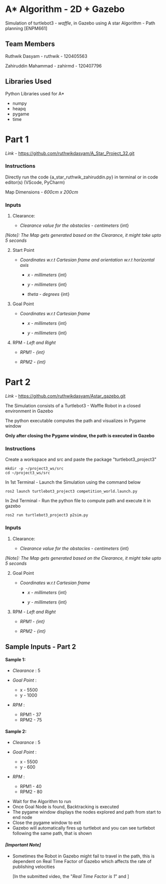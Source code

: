 # A* Algorithm - 2D + Gazebo
Simulation of turtlebot3 - _waffle_,  in Gazebo using A star Algorithm - Path planning [ENPM661]

## Team Members

Ruthwik Dasyam - ruthwik - 120405563

Zahiruddin Mahammad - zahirmd - 120407796

## Libraries Used
Python Libraries used for A*
 - numpy
 - heapq
 - pygame
 - time 


# Part 1

_Link_ - https://github.com/ruthwikdasyam/A_Star_Project_32.git

### Instructions

Directly run the code {a_star_ruthwik_zahiruddin.py} in terminal or in code editor(s) (VScode, PyCharm)

Map Dimensions - _600cm x 200cm_
 

### Inputs

1. Clearance: 

    - _Clearance value for the obstacles_ - _centimeters_ {int}


_[Note]: The Map gets generated based on the Clearance, it might take upto 5 seconds_

2. Start Point 

    - _Coordinates w.r.t Cartesian frame and orientation w.r.t horizontal axis_

        - _x_ - _millimeters_ {int}

        - _y_ - _millimeters_ {int}

        - _theta_ - _degrees_ {int}

3. Goal Point 
    
    -  _Coordinates w.r.t Cartesian frame_ 

        - _x_ - _millimeters_ {int}

        - _y_ - _millimeters_ {int}


4. RPM - _Left and Right_
    
    - _RPM1 - {int}_ 

    - _RPM2 - {int}_


# Part 2

_Link_ - https://github.com/ruthwikdasyam/Astar_gazebo.git

The Simulation consists of a Turtlebot3 - Waffle Robot in a closed environment in Gazebo

The python executable computes the path and visualizes in Pygame window

**Only after closing the Pygame window, the path is executed in Gazebo**

### Instructions

Create a workspace and src and paste the package "turtlebot3_project3"
```
mkdir -p ~/project3_ws/src
cd ~/project3_ws/src
```

In 1st Terminal - Launch the Simulation using the command below
```
ros2 launch turtlebot3_project3 competition_world.launch.py
```

In 2nd Terminal - Run the python file to compute path and execute it in gazebo
```
ros2 run turtlebot3_project3 p2sim.py
```

### Inputs
1. Clearance: 

    - _Clearance value for the obstacles_ - _centimeters_ {int}


_[Note]: The Map gets generated based on the Clearance, it might take upto 5 seconds_


2. Goal Point 
    
    -  _Coordinates w.r.t Cartesian frame_ 

        - _x_ - _millimeters_ {int}

        - _y_ - _millimeters_ {int}


3. RPM - _Left and Right_
    
    - _RPM1 - {int}_ 

    - _RPM2 - {int}_

## Sample Inputs - Part 2
#### Sample 1:
*  _Clearance_ : 5

* _Goal Point_ :
    - x - 5500
    - y - 1000

* _RPM_ :
    - RPM1 - 37
    - RPM2 - 75

#### Sample 2:
* _Clearance_ : 5

* _Goal Point_ :
    - x - 5500
    - y - 600

* _RPM_ :
    - RPM1 - 40
    - RPM2 - 80



- Wait for the Algorithm to run
- Once Goal Node is found, Backtracking is executed
- The pygame window displays the nodes explored and path from start to end node
- Close the pygame window to exit
- Gazebo will automatically fires up turtlebot and you can see turtlebot following the same path, that is shown


#### _[Important Note]_
* Sometimes the Robot in Gazebo might fail to travel in the path, this is dependent on Real Time Factor of Gazebo which affects the rate of publishing velocities

    [In the submitted video, the "_Real Time Factor is 1_" and ]





